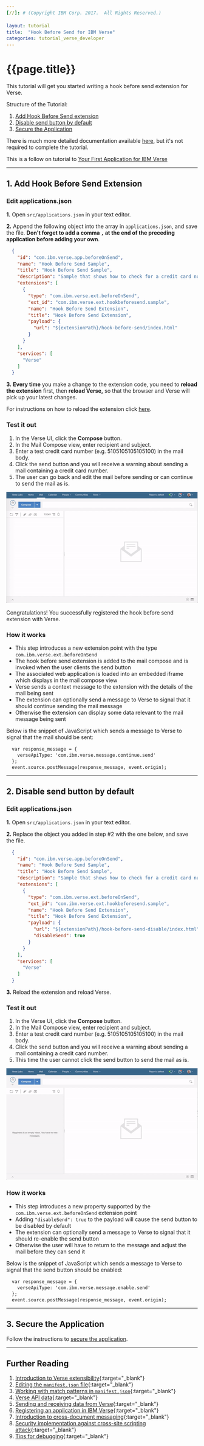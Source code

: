 ```yaml
---
[//]: # (Copyright IBM Corp. 2017.  All Rights Reserved.)

layout: tutorial
title:  "Hook Before Send for IBM Verse"
categories: tutorial_verse_developer
---
```


# {{page.title}}

This tutorial will get you started writing a hook before send extension for Verse.

Structure of the Tutorial:

1. [Add Hook Before Send extension](#add-hook-before-send-extension)
2. [Disable send button by default](#disable-send-button-by-default)
3. [Secure the Application](#secure-the-application)

There is much more detailed documentation available [here][16], but it's not required to complete the tutorial.

This is a follow on tutorial to [Your First Application for IBM Verse](tutorial_verse_developer.html)

---

## 1. Add Hook Before Send Extension

### Edit applications.json
__1.__ Open `src/applications.json` in your text editor.

__2.__ Append the following object into the array in `applications.json`, and save the file. __Don't forget to add a comma `,` at the end of the preceding application before adding your own__.

```json
  {
    "id": "com.ibm.verse.app.beforeOnSend",
    "name": "Hook Before Send Sample",
    "title": "Hook Before Send Sample",
    "description": "Sample that shows how to check for a credit card number in mail being sent",
    "extensions": [
      {
        "type": "com.ibm.verse.ext.beforeOnSend",
        "ext_id": "com.ibm.verse.ext.hookbeforesend.sample",
        "name": "Hook Before Send Extension",
        "title": "Hook Before Send Extension",
        "payload": {
          "url": "${extensionPath}/hook-before-send/index.html"
        }
      }
    ],
    "services": [
      "Verse"
    ]
  }
```

__3.__ __Every time__ you make a change to the extension code, you need to __reload the extension__ first, then __reload Verse,__ so that the browser and Verse will pick up your latest changes.

For instructions on how to reload the extension click [here](./tutorial_verse_developer.html#2-installing-the-verse-developer-browser-extension).


### Test it out
1. In the Verse UI, click the __Compose__ button.
2. In the Mail Compose view, enter recipient and subject.
3. Enter a test credit card number (e.g. 5105105105105100) in the mail body.
4. Click the send button and you will receive a warning about sending a mail containing a credit card number.
5. The user can go back and edit the mail before sending or can continue to send the mail as is.

![Hook Before Send](gifs/hook_before_send.gif)

Congratulations! You successfully registered the hook before send extension with Verse.

### How it works

* This step introduces a new extension point with the type `com.ibm.verse.ext.beforeOnSend`
* The hook before send extension is added to the mail compose and is invoked when the user clients the send button
* The associated web application is loaded into an embedded iframe which displays in the mail compose view
* Verse sends a context message to the extension with the details of the mail being sent
* The extension can optionally send a message to Verse to signal that it should continue sending the mail message
* Otherwise the extension can display some data relevant to the mail message being sent


Below is the snippet of JavaScript which sends a message to Verse to signal that the mail should be sent:

```
  var response_message = {
    verseApiType: 'com.ibm.verse.message.continue.send'
  };
  event.source.postMessage(response_message, event.origin);
```

---

## 2. Disable send button by default

### Edit applications.json
__1.__ Open `src/applications.json` in your text editor.

__2.__ Replace the object you added in step #2 with the one below, and save the file.

```json
  {
    "id": "com.ibm.verse.app.beforeOnSend",
    "name": "Hook Before Send Sample",
    "title": "Hook Before Send Sample",
    "description": "Sample that shows how to check for a credit card number in mail being sent",
    "extensions": [
      {
        "type": "com.ibm.verse.ext.beforeOnSend",
        "ext_id": "com.ibm.verse.ext.hookbeforesend.sample",
        "name": "Hook Before Send Extension",
        "title": "Hook Before Send Extension",
        "payload": {
          "url": "${extensionPath}/hook-before-send-disable/index.html",
          "disableSend": true
        }
      }
    ],
    "services": [
      "Verse"
    ]
  }
```

__3.__ Reload the extension and reload Verse.


### Test it out
1. In the Verse UI, click the __Compose__ button.
2. In the Mail Compose view, enter recipient and subject.
3. Enter a test credit card number (e.g. 5105105105105100) in the mail body.
4. Click the send button and you will receive a warning about sending a mail containing a credit card number.
5. This time the user cannot click the send button to send the mail as is.

![Hook Before Send](gifs/hook_before_send_disable.gif)

### How it works

* This step introduces a new property supported by the `com.ibm.verse.ext.beforeOnSend` extension point
* Adding `"disableSend": true` to the payload will cause the send button to be disabled by default
* The extension can optionally send a message to Verse to signal that it should re-enable the send button
* Otherwise the user will have to return to the message and adjust the mail before they can send it


Below is the snippet of JavaScript which sends a message to Verse to signal that the send button should be enabled:

```
  var response_message = {
    verseApiType: 'com.ibm.verse.message.enable.send'
  };
  event.source.postMessage(response_message, event.origin);
```

---

## 3. Secure the Application

Follow the instructions to [secure the application](./tutorial_verse_developer.html#5-secure-the-application).

---

## Further Reading
1. [Introduction to Verse extensibility][3]{:target="_blank"}
2. [Editing the `manifest.json` file][4]{:target="_blank"}
3. [Working with match patterns in `manifest.json`][2]{:target="_blank"}
4. [Verse API data][5]{:target="_blank"}
5. [Sending and receiving data from Verse][6]{:target="_blank"}
6. [Registering an application in IBM Verse][9]{:target="_blank"}
7. [Introduction to cross-document messaging][11]{:target="_blank"}
8. [Security implementation against cross-site scripting attack][12]{:target="_blank"}
9. [Tips for debugging][14]{:target="_blank"}


[1]: https://chrome.google.com/webstore/detail/web-server-for-chrome/ofhbbkphhbklhfoeikjpcbhemlocgigb
[2]: https://developer.chrome.com/extensions/match_patterns
[3]: ../reference/reference.html#introduction-to-ibm-verse-extensibility
[4]: ../reference/reference.html#editing-the-manifest
[5]: ../reference/reference.html#verse-api-data
[6]: ../reference/reference.html#sending-and-receiving-data
[7]: {{site.verse-developer-chrome-ext}}
[8]: {{site.verse-developer-chrome-ext}}/archive/master.zip
[9]: ../reference/reference.html#registering-an-application-in-ibm-verse
[11]: https://developer.mozilla.org/en-US/docs/Web/API/Window/postMessage
[12]: ../reference/reference.html#security
[14]:../reference/reference.html#troubleshooting
[15]:{{site.verse-developer-chrome-ext}}/blob/master/src/samples/templatedLink.html
[16]:../reference/reference.html
[17]:{{site.verse-developer-chrome-ext}}/blob/master/src/samples/templatedLink.js


